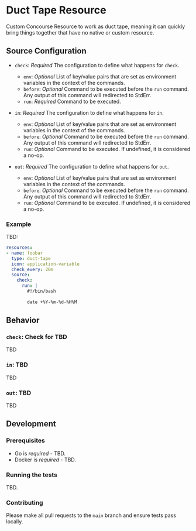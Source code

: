 # Duct Tape Resource

Custom Concourse Resource to work as duct tape, meaning it can quickly bring things together that have no native or custom resource.

## Source Configuration

* `check`: *Required* The configuration to define what happens for `check`.
  * `env`: *Optional* List of key/value pairs that are set as environment variables in the context of the commands.
  * `before`: *Optional* Command to be executed before the `run` command. Any output of this command will redirected to StdErr.
  * `run`: *Required* Command to be executed.

* `in`: *Required* The configuration to define what happens for `in`.
  * `env`: *Optional* List of key/value pairs that are set as environment variables in the context of the commands.
  * `before`: *Optional* Command to be executed before the `run` command. Any output of this command will redirected to StdErr.
  * `run`: *Optional* Command to be executed. If undefined, it is considered a no-op.

* `out`: *Required* The configuration to define what happens for `out`.
  * `env`: *Optional* List of key/value pairs that are set as environment variables in the context of the commands.
  * `before`: *Optional* Command to be executed before the `run` command. Any output of this command will redirected to StdErr.
  * `run`: *Optional* Command to be executed. If undefined, it is considered a no-op.

### Example

TBD:

```yaml
resources:
- name: foobar
  type: duct-tape
  icon: application-variable
  check_every: 20m
  source:
    check:
      run: |
        #!/bin/bash
        
        date +%Y-%m-%d-%H%M
```

## Behavior

### `check`: Check for TBD

TBD

### `in`: TBD

TBD

### `out`: TBD

TBD

## Development

### Prerequisites

* Go is *required* - TBD.
* Docker is *required* - TBD.

### Running the tests

TBD.

### Contributing

Please make all pull requests to the `main` branch and ensure tests pass locally.
